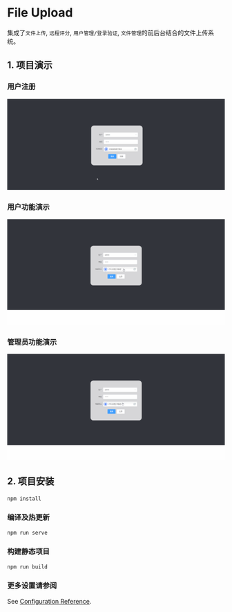 # File Upload
集成了`文件上传`, `远程评分`, `用户管理/登录验证`, `文件管理`的前后台结合的文件上传系统。


## 1. 项目演示
### 用户注册
![用户注册](./static/gif/user-register.gif)

### 用户功能演示
![用户功能演示gif](./static/gif/common-user-function.gif)

### 管理员功能演示
![管理员功能演示gif](./static/gif/admin-function.gif)


## 2. 项目安装
```
npm install
```

### 编译及热更新
```
npm run serve
```

### 构建静态项目
```
npm run build
```


### 更多设置请参阅
See [Configuration Reference](https://cli.vuejs.org/config/).
